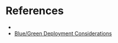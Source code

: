 
# References

- [](https://d1.awsstatic.com/webinars/jp/pdf/services/20210126_BlackBelt_CodeDeploy.pdf)
- [Blue/Green Deployment Considerations](https://docs.amazonaws.cn/en_us/AmazonECS/latest/developerguide/deployment-type-bluegreen.html)